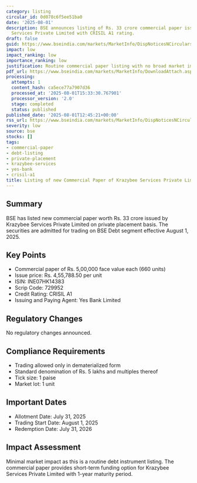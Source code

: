 ```yaml
---
category: listing
circular_id: 0d078c6f5ee51ba0
date: '2025-08-01'
description: BSE announces listing of Rs. 33 crore commercial paper issued by Krazybee
  Services Private Limited with CRISIL A1 rating.
draft: false
guid: https://www.bseindia.com/markets/MarketInfo/DispNoticesNCirculars.aspx?Noticeid={F5C74DF8-9074-4A96-B9D0-A621ED989491}&noticeno=20250801-47&dt=08/01/2025&icount=47&totcount=73&flag=0
impact: low
impact_ranking: low
importance_ranking: low
justification: Routine commercial paper listing with no broad market impact
pdf_url: https://www.bseindia.com/markets/MarketInfo/DownloadAttach.aspx?id=20250801-47&attachedId=
processing:
  attempts: 1
  content_hash: ca5ece77a7907d36
  processed_at: '2025-08-01T15:33:30.767901'
  processor_version: '2.0'
  stage: completed
  status: published
published_date: '2025-08-01T12:45:21+00:00'
rss_url: https://www.bseindia.com/markets/MarketInfo/DispNoticesNCirculars.aspx?Noticeid={F5C74DF8-9074-4A96-B9D0-A621ED989491}&noticeno=20250801-47&dt=08/01/2025&icount=47&totcount=73&flag=0
severity: low
source: bse
stocks: []
tags:
- commercial-paper
- debt-listing
- private-placement
- krazybee-services
- yes-bank
- crisil-a1
title: Listing of new Commercial Paper of Krazybee Services Private Limited
---
```


## Summary

BSE has listed new commercial paper worth Rs. 33 crore issued by Krazybee Services Private Limited on private placement basis. The securities are admitted for trading on BSE Debt segment effective August 1, 2025.

## Key Points

- Commercial paper of Rs. 5,00,000 face value each (660 units)
- Issue price: Rs. 4,55,788.50 per unit
- ISIN: INE07HK14383
- Scrip Code: 729952
- Credit Rating: CRISIL A1
- Issuing and Paying Agent: Yes Bank Limited

## Regulatory Changes

No regulatory changes announced.

## Compliance Requirements

- Trading allowed only in dematerialized form
- Standard denomination of Rs. 5 lakhs and multiples thereof
- Tick size: 1 paise
- Market lot: 1 unit

## Important Dates

- Allotment Date: July 31, 2025
- Trading Start Date: August 1, 2025
- Redemption Date: July 31, 2026

## Impact Assessment

Minimal market impact as this is a routine debt instrument listing. The commercial paper provides short-term funding option for Krazybee Services Private Limited with 1-year maturity period.